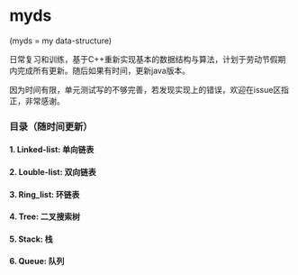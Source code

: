 # myds

(myds = my data-structure)

日常复习和训练，基于C++重新实现基本的数据结构与算法，计划于劳动节假期内完成所有更新。随后如果有时间，更新java版本。

因为时间有限，单元测试写的不够完善，若发现实现上的错误，欢迎在issue区指正，非常感谢。

### 目录（随时间更新）
#### 1. Linked-list: 单向链表
#### 2. Louble-list: 双向链表
#### 3. Ring_list: 环链表
#### 4. Tree: 二叉搜索树
#### 5. Stack: 栈
#### 6. Queue: 队列
